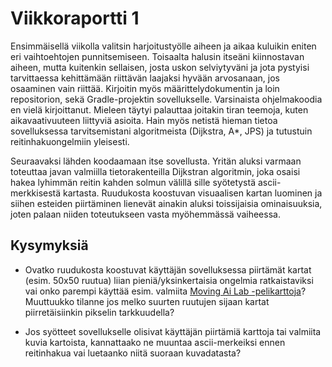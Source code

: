 # Viikkoraportti 1

Ensimmäisellä viikolla valitsin harjoitustyölle aiheen ja aikaa kuluikin eniten eri vaihtoehtojen punnitsemiseen.
Toisaalta halusin itseäni kiinnostavan aiheen, mutta kuitenkin sellaisen, josta uskon selviytyväni ja jota pystyisi tarvittaessa kehittämään
riittävän laajaksi hyvään arvosanaan, jos osaaminen vain riittää.
Kirjoitin myös määrittelydokumentin ja loin repositorion, sekä Gradle-projektin sovellukselle. Varsinaista
ohjelmakoodia en vielä kirjoittanut. Mieleen täytyi palauttaa joitakin tiran teemoja, kuten aikavaativuuteen liittyviä asioita.
Hain myös netistä hieman tietoa sovelluksessa tarvitsemistani algoritmeista (Dijkstra, A*, JPS) ja tutustuin reitinhakuongelmiin yleisesti.

Seuraavaksi lähden koodaamaan itse sovellusta. Yritän aluksi varmaan toteuttaa javan valmiilla tietorakenteilla Dijkstran algoritmin, joka
osaisi hakea lyhimmän reitin kahden solmun välillä sille syötetystä ascii-merkkisestä kartasta. Ruudukosta koostuvan visuaalisen kartan luominen
ja siihen esteiden piirtäminen lienevät ainakin aluksi toissijaisia ominaisuuksia, joten palaan niiden toteutukseen vasta myöhemmässä vaiheessa.

## Kysymyksiä

* Ovatko ruudukosta koostuvat käyttäjän sovelluksessa piirtämät kartat (esim. 50x50 ruutua) liian pieniä/yksinkertaisia ongelmia ratkaistaviksi vai onko parempi käyttää esim. valmiita [Moving Ai Lab -pelikarttoja](https://www.movingai.com/benchmarks/grids.html)? Muuttuukko tilanne jos melko suurten ruutujen sijaan kartat piirretäisiinkin pikselin tarkkuudella?

* Jos syötteet sovellukselle olisivat käyttäjän piirtämiä karttoja tai valmiita kuvia kartoista, kannattaako ne muuntaa ascii-merkeiksi ennen reitinhakua vai luetaanko niitä suoraan kuvadatasta?
